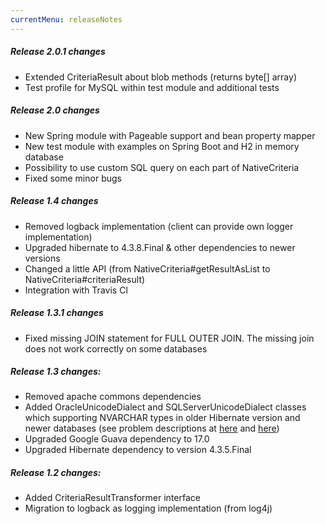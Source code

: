 ```yaml
---
currentMenu: releaseNotes
---
```


##### Release 2.0.1 changes
 * Extended CriteriaResult about blob methods (returns byte[] array)
 * Test profile for MySQL within test module and additional tests

##### Release 2.0 changes
 * New Spring module with Pageable support and bean property mapper
 * New test module with examples on Spring Boot and H2 in memory database
 * Possibility to use custom SQL query on each part of NativeCriteria
 * Fixed some minor bugs

##### Release 1.4 changes
  * Removed logback implementation (client can provide own logger implementation)
  * Upgraded hibernate to 4.3.8.Final & other dependencies to newer versions
  * Changed a little API (from NativeCriteria#getResultAsList to NativeCriteria#criteriaResult)
  * Integration with Travis CI

##### Release 1.3.1 changes
 * Fixed missing JOIN statement for FULL OUTER JOIN.
   The missing join does not work correctly on some databases

##### Release 1.3 changes:
 * Removed apache commons dependencies
 * Added OracleUnicodeDialect and SQLServerUnicodeDialect classes which supporting NVARCHAR types in older Hibernate version and newer databases (see problem descriptions at [here](http://www.tomecode.com/2012/01/08/how-to-fix-mapping-errors-in-hibernateno-dialect-mapping-for-jdbc-type-9-found-nclob-expected-nvarchar2/) and [here](http://www.componentix.com/blog/5/improved-hibernate-dialect-for-microsoft-sql-server))
 * Upgraded Google Guava dependency to 17.0
 * Upgraded Hibernate dependency to version 4.3.5.Final

##### Release 1.2 changes:
 * Added CriteriaResultTransformer interface
 * Migration to logback as logging implementation (from log4j)
